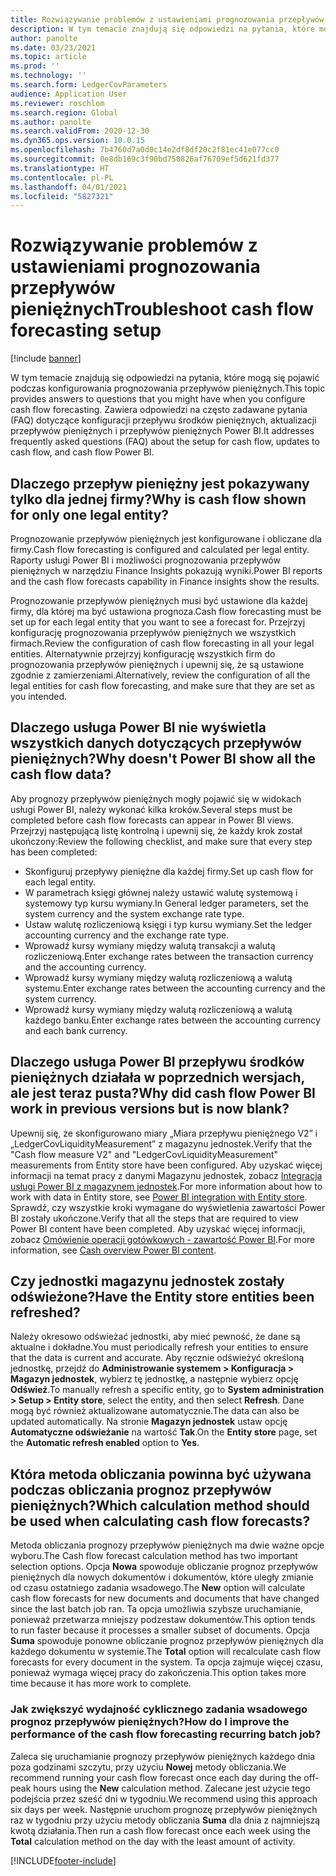```yaml
---
title: Rozwiązywanie problemów z ustawieniami prognozowania przepływów pieniężnych
description: W tym temacie znajdują się odpowiedzi na pytania, które mogą się pojawić podczas konfigurowania prognozowania przepływów pieniężnych. Zawiera odpowiedzi na często zadawane pytania (FAQ) dotyczące konfiguracji przepływu środków pieniężnych, aktualizacji przepływów pieniężnych i przepływów pieniężnych Power BI.
author: panolte
ms.date: 03/23/2021
ms.topic: article
ms.prod: ''
ms.technology: ''
ms.search.form: LedgerCovParameters
audience: Application User
ms.reviewer: roschlom
ms.search.region: Global
ms.author: panolte
ms.search.validFrom: 2020-12-30
ms.dyn365.ops.version: 10.0.15
ms.openlocfilehash: 7b4760d7a0d0c14e2df8df20c2f81ec41e077cc0
ms.sourcegitcommit: 0e8db169c3f90bd750826af76709ef5d621fd377
ms.translationtype: HT
ms.contentlocale: pl-PL
ms.lasthandoff: 04/01/2021
ms.locfileid: "5827321"
---
```

# <a name="troubleshoot-cash-flow-forecasting-setup"></a><span data-ttu-id="e47c6-104">Rozwiązywanie problemów z ustawieniami prognozowania przepływów pieniężnych</span><span class="sxs-lookup"><span data-stu-id="e47c6-104">Troubleshoot cash flow forecasting setup</span></span>

[!include [banner](../includes/banner.md)]

<span data-ttu-id="e47c6-105">W tym temacie znajdują się odpowiedzi na pytania, które mogą się pojawić podczas konfigurowania prognozowania przepływów pieniężnych.</span><span class="sxs-lookup"><span data-stu-id="e47c6-105">This topic provides answers to questions that you might have when you configure cash flow forecasting.</span></span> <span data-ttu-id="e47c6-106">Zawiera odpowiedzi na często zadawane pytania (FAQ) dotyczące konfiguracji przepływu środków pieniężnych, aktualizacji przepływów pieniężnych i przepływów pieniężnych Power BI.</span><span class="sxs-lookup"><span data-stu-id="e47c6-106">It addresses frequently asked questions (FAQ) about the setup for cash flow, updates to cash flow, and cash flow Power BI.</span></span>

## <a name="why-is-cash-flow-shown-for-only-one-legal-entity"></a><span data-ttu-id="e47c6-107">Dlaczego przepływ pieniężny jest pokazywany tylko dla jednej firmy?</span><span class="sxs-lookup"><span data-stu-id="e47c6-107">Why is cash flow shown for only one legal entity?</span></span>

<span data-ttu-id="e47c6-108">Prognozowanie przepływów pieniężnych jest konfigurowane i obliczane dla firmy.</span><span class="sxs-lookup"><span data-stu-id="e47c6-108">Cash flow forecasting is configured and calculated per legal entity.</span></span> <span data-ttu-id="e47c6-109">Raporty usługi Power BI i możliwości prognozowania przepływów pieniężnych w narzędziu Finance Insights pokazują wyniki.</span><span class="sxs-lookup"><span data-stu-id="e47c6-109">Power BI reports and the cash flow forecasts capability in Finance insights show the results.</span></span>

<span data-ttu-id="e47c6-110">Prognozowanie przepływów pieniężnych musi być ustawione dla każdej firmy, dla której ma być ustawiona prognoza.</span><span class="sxs-lookup"><span data-stu-id="e47c6-110">Cash flow forecasting must be set up for each legal entity that you want to see a forecast for.</span></span> <span data-ttu-id="e47c6-111">Przejrzyj konfigurację prognozowania przepływów pieniężnych we wszystkich firmach.</span><span class="sxs-lookup"><span data-stu-id="e47c6-111">Review the configuration of cash flow forecasting in all your legal entities.</span></span> <span data-ttu-id="e47c6-112">Alternatywnie przejrzyj konfigurację wszystkich firm do prognozowania przepływów pieniężnych i upewnij się, że są ustawione zgodnie z zamierzeniami.</span><span class="sxs-lookup"><span data-stu-id="e47c6-112">Alternatively, review the configuration of all the legal entities for cash flow forecasting, and make sure that they are set as you intended.</span></span>

## <a name="why-doesnt-power-bi-show-all-the-cash-flow-data"></a><span data-ttu-id="e47c6-113">Dlaczego usługa Power BI nie wyświetla wszystkich danych dotyczących przepływów pieniężnych?</span><span class="sxs-lookup"><span data-stu-id="e47c6-113">Why doesn't Power BI show all the cash flow data?</span></span>

<span data-ttu-id="e47c6-114">Aby prognozy przepływów pieniężnych mogły pojawić się w widokach usługi Power BI, należy wykonać kilka kroków.</span><span class="sxs-lookup"><span data-stu-id="e47c6-114">Several steps must be completed before cash flow forecasts can appear in Power BI views.</span></span> <span data-ttu-id="e47c6-115">Przejrzyj następującą listę kontrolną i upewnij się, że każdy krok został ukończony:</span><span class="sxs-lookup"><span data-stu-id="e47c6-115">Review the following checklist, and make sure that every step has been completed:</span></span>

- <span data-ttu-id="e47c6-116">Skonfiguruj przepływy pieniężne dla każdej firmy.</span><span class="sxs-lookup"><span data-stu-id="e47c6-116">Set up cash flow for each legal entity.</span></span>
- <span data-ttu-id="e47c6-117">W parametrach księgi głównej należy ustawić walutę systemową i systemowy typ kursu wymiany.</span><span class="sxs-lookup"><span data-stu-id="e47c6-117">In General ledger parameters, set the system currency and the system exchange rate type.</span></span>
- <span data-ttu-id="e47c6-118">Ustaw walutę rozliczeniową księgi i typ kursu wymiany.</span><span class="sxs-lookup"><span data-stu-id="e47c6-118">Set the ledger accounting currency and the exchange rate type.</span></span>
- <span data-ttu-id="e47c6-119">Wprowadź kursy wymiany między walutą transakcji a walutą rozliczeniową.</span><span class="sxs-lookup"><span data-stu-id="e47c6-119">Enter exchange rates between the transaction currency and the accounting currency.</span></span>
- <span data-ttu-id="e47c6-120">Wprowadź kursy wymiany między walutą rozliczeniową a walutą systemu.</span><span class="sxs-lookup"><span data-stu-id="e47c6-120">Enter exchange rates between the accounting currency and the system currency.</span></span>
- <span data-ttu-id="e47c6-121">Wprowadź kursy wymiany między walutą rozliczeniową a walutą każdego banku.</span><span class="sxs-lookup"><span data-stu-id="e47c6-121">Enter exchange rates between the accounting currency and each bank currency.</span></span>

## <a name="why-did-cash-flow-power-bi-work-in-previous-versions-but-is-now-blank"></a><span data-ttu-id="e47c6-122">Dlaczego usługa Power BI przepływu środków pieniężnych działała w poprzednich wersjach, ale jest teraz pusta?</span><span class="sxs-lookup"><span data-stu-id="e47c6-122">Why did cash flow Power BI work in previous versions but is now blank?</span></span>

<span data-ttu-id="e47c6-123">Upewnij się, że skonfigurowano miary „Miara przepływu pieniężnego V2” i „LedgerCovLiquidityMeasurement” z magazynu jednostek.</span><span class="sxs-lookup"><span data-stu-id="e47c6-123">Verify that the "Cash flow measure V2" and "LedgerCovLiquidityMeasurement" measurements from Entity store have been configured.</span></span> <span data-ttu-id="e47c6-124">Aby uzyskać więcej informacji na temat pracy z danymi Magazynu jednostek, zobacz [Integracja usługi Power BI z magazynem jednostek](../../fin-ops-core/dev-itpro/analytics/power-bi-integration-entity-store.md).</span><span class="sxs-lookup"><span data-stu-id="e47c6-124">For more information about how to work with data in Entity store, see [Power BI integration with Entity store](../../fin-ops-core/dev-itpro/analytics/power-bi-integration-entity-store.md).</span></span> <span data-ttu-id="e47c6-125">Sprawdź, czy wszystkie kroki wymagane do wyświetlenia zawartości Power BI zostały ukończone.</span><span class="sxs-lookup"><span data-stu-id="e47c6-125">Verify that all the steps that are required to view Power BI content have been completed.</span></span> <span data-ttu-id="e47c6-126">Aby uzyskać więcej informacji, zobacz [Omówienie operacji gotówkowych - zawartość Power BI](Cash-Overview-Power-BI-content.md).</span><span class="sxs-lookup"><span data-stu-id="e47c6-126">For more information, see [Cash overview Power BI content](Cash-Overview-Power-BI-content.md).</span></span>

## <a name="have-the-entity-store-entities-been-refreshed"></a><span data-ttu-id="e47c6-127">Czy jednostki magazynu jednostek zostały odświeżone?</span><span class="sxs-lookup"><span data-stu-id="e47c6-127">Have the Entity store entities been refreshed?</span></span>

<span data-ttu-id="e47c6-128">Należy okresowo odświeżać jednostki, aby mieć pewność, że dane są aktualne i dokładne.</span><span class="sxs-lookup"><span data-stu-id="e47c6-128">You must periodically refresh your entities to ensure that the data is current and accurate.</span></span> <span data-ttu-id="e47c6-129">Aby ręcznie odświeżyć określoną jednostkę, przejdź do **Administrowanie systemem \> Konfiguracja \> Magazyn jednostek**, wybierz tę jednostkę, a następnie wybierz opcję **Odśwież**.</span><span class="sxs-lookup"><span data-stu-id="e47c6-129">To manually refresh a specific entity, go to **System administration \> Setup \> Entity store**, select the entity, and then select **Refresh**.</span></span> <span data-ttu-id="e47c6-130">Dane mogą być również aktualizowane automatycznie.</span><span class="sxs-lookup"><span data-stu-id="e47c6-130">The data can also be updated automatically.</span></span> <span data-ttu-id="e47c6-131">Na stronie **Magazyn jednostek** ustaw opcję **Automatyczne odświeżanie** na wartość **Tak**.</span><span class="sxs-lookup"><span data-stu-id="e47c6-131">On the **Entity store** page, set the **Automatic refresh enabled** option to **Yes**.</span></span>

## <a name="which-calculation-method-should-be-used-when-calculating-cash-flow-forecasts"></a><span data-ttu-id="e47c6-132">Która metoda obliczania powinna być używana podczas obliczania prognoz przepływów pieniężnych?</span><span class="sxs-lookup"><span data-stu-id="e47c6-132">Which calculation method should be used when calculating cash flow forecasts?</span></span>

<span data-ttu-id="e47c6-133">Metoda obliczania prognozy przepływów pieniężnych ma dwie ważne opcje wyboru.</span><span class="sxs-lookup"><span data-stu-id="e47c6-133">The Cash flow forecast calculation method has two important selection options.</span></span> <span data-ttu-id="e47c6-134">Opcja **Nowa** spowoduje obliczanie prognoz przepływów pieniężnych dla nowych dokumentów i dokumentów, które uległy zmianie od czasu ostatniego zadania wsadowego.</span><span class="sxs-lookup"><span data-stu-id="e47c6-134">The **New** option will calculate cash flow forecasts for new documents and documents that have changed since the last batch job ran.</span></span> <span data-ttu-id="e47c6-135">Ta opcja umożliwia szybsze uruchamianie, ponieważ przetwarza mniejszy podzestaw dokumentów.</span><span class="sxs-lookup"><span data-stu-id="e47c6-135">This option tends to run faster because it processes a smaller subset of documents.</span></span> <span data-ttu-id="e47c6-136">Opcja **Suma** spowoduje ponowne obliczanie prognoz przepływów pieniężnych dla każdego dokumentu w systemie.</span><span class="sxs-lookup"><span data-stu-id="e47c6-136">The **Total** option will recalculate cash flow forecasts for every document in the system.</span></span> <span data-ttu-id="e47c6-137">Ta opcja zajmuje więcej czasu, ponieważ wymaga więcej pracy do zakończenia.</span><span class="sxs-lookup"><span data-stu-id="e47c6-137">This option takes more time because it has more work to complete.</span></span>

### <a name="how-do-i-improve-the-performance-of-the-cash-flow-forecasting-recurring-batch-job"></a><span data-ttu-id="e47c6-138">Jak zwiększyć wydajność cyklicznego zadania wsadowego prognoz przepływów pieniężnych?</span><span class="sxs-lookup"><span data-stu-id="e47c6-138">How do I improve the performance of the cash flow forecasting recurring batch job?</span></span>

<span data-ttu-id="e47c6-139">Zaleca się uruchamianie prognozy przepływów pieniężnych każdego dnia poza godzinami szczytu, przy użyciu **Nowej** metody obliczania.</span><span class="sxs-lookup"><span data-stu-id="e47c6-139">We recommend running your cash flow forecast once each day during the off-peak hours using the **New** calculation method.</span></span> <span data-ttu-id="e47c6-140">Zalecane jest użycie tego podejścia przez sześć dni w tygodniu.</span><span class="sxs-lookup"><span data-stu-id="e47c6-140">We recommend using this approach six days per week.</span></span> <span data-ttu-id="e47c6-141">Następnie uruchom prognozę przepływów pieniężnych raz w tygodniu przy użyciu metody obliczania **Suma** dla dnia z najmniejszą kwotą działania.</span><span class="sxs-lookup"><span data-stu-id="e47c6-141">Then run a cash flow forecast once each week using the **Total** calculation method on the day with the least amount of activity.</span></span>

[!INCLUDE[footer-include](../../includes/footer-banner.md)]

